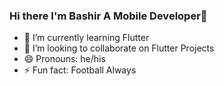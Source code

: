 ### Hi there I'm Bashir A Mobile Developer👋

- 🌱 I’m currently learning Flutter
- 👯 I’m looking to collaborate on Flutter Projects
- 😄 Pronouns: he/his
- ⚡ Fun fact: Football Always
